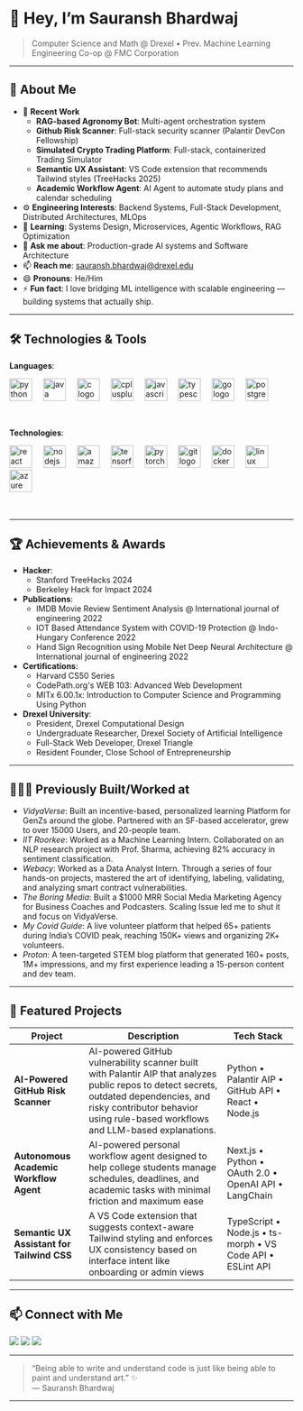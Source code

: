 # 👋 Hey, I’m **Sauransh Bhardwaj**  
> Computer Science and Math @ Drexel • Prev. Machine Learning Engineering Co-op @ FMC Corporation

---

## 🚀 About Me
- 🔭 **Recent Work**  
  - **RAG-based Agronomy Bot**: Multi-agent orchestration system
  - **Github Risk Scanner**: Full-stack security scanner (Palantir DevCon Fellowship)
  - **Simulated Crypto Trading Platform**: Full-stack, containerized Trading Simulator
  - **Semantic UX Assistant**: VS Code extension that recommends Tailwind styles (TreeHacks 2025)
  - **Academic Workflow Agent**: AI Agent to automate study plans and calendar scheduling
- ⚙️ **Engineering Interests**: Backend Systems, Full-Stack Development, Distributed Architectures, MLOps  
- 🌱 **Learning**: Systems Design, Microservices, Agentic Workflows, RAG Optimization  
- 💬 **Ask me about**: Production-grade AI systems and Software Architecture 
- 📫 **Reach me**: [sauransh.bhardwaj@drexel.edu](mailto:sauransh.bhardwaj@drexel.edu)  
- 😄 **Pronouns**: He/Him
- ⚡ **Fun fact**: I love bridging ML intelligence with scalable engineering — building systems that actually ship.

---

## 🛠️ Technologies & Tools

**Languages**:
<div align="left">
  <img src="https://cdn.jsdelivr.net/gh/devicons/devicon/icons/python/python-original.svg" height="40" alt="python logo"  />
  <img width="12" />
  <img src="https://cdn.jsdelivr.net/gh/devicons/devicon/icons/java/java-original.svg" height="40" alt="java logo"  />
  <img width="12" />
  <img src="https://cdn.jsdelivr.net/gh/devicons/devicon/icons/c/c-original.svg" height="40" alt="c logo"  />
  <img width="12" />
  <img src="https://cdn.jsdelivr.net/gh/devicons/devicon/icons/cplusplus/cplusplus-original.svg" height="40" alt="cplusplus logo"  />
  <img width="12" />
  <img src="https://cdn.jsdelivr.net/gh/devicons/devicon/icons/javascript/javascript-original.svg" height="40" alt="javascript logo"  />
  <img width="12" />
  <img src="https://cdn.jsdelivr.net/gh/devicons/devicon/icons/typescript/typescript-original.svg" height="40" alt="typescript logo"  />
  <img width="12" />
  <img src="https://cdn.jsdelivr.net/gh/devicons/devicon/icons/go/go-original.svg" height="40" alt="go logo"  />
  <img width="12" />
  <img src="https://cdn.jsdelivr.net/gh/devicons/devicon/icons/postgresql/postgresql-original.svg" height="40" alt="postgresql logo"  />
  <img width="12" />
</div>
<p>&nbsp;</p>

**Technologies**:
<div align="left">
  <img src="https://cdn.jsdelivr.net/gh/devicons/devicon/icons/react/react-original.svg" height="40" alt="react logo"  />
  <img width="12" />
  <img src="https://cdn.jsdelivr.net/gh/devicons/devicon/icons/nodejs/nodejs-original.svg" height="40" alt="nodejs logo"  />
  <img width="12" />
  <img src="https://cdn.jsdelivr.net/gh/devicons/devicon@latest/icons/amazonwebservices/amazonwebservices-original-wordmark.svg" height="40" alt="amazonwebservices logo"/>
  <img width="12" />
  <img src="https://cdn.jsdelivr.net/gh/devicons/devicon/icons/tensorflow/tensorflow-original.svg" height="40" alt="tensorflow logo"  />
  <img width="12" />
  <img src="https://cdn.simpleicons.org/pytorch/EE4C2C" height="40" alt="pytorch logo"  />
  <img width="12" />
  <img src="https://cdn.jsdelivr.net/gh/devicons/devicon/icons/git/git-original.svg" height="40" alt="git logo"  />
  <img width="12" />
  <img src="https://cdn.jsdelivr.net/gh/devicons/devicon/icons/docker/docker-original.svg" height="40" alt="docker logo"  />
  <img width="12" />
  <img src="https://cdn.jsdelivr.net/gh/devicons/devicon/icons/linux/linux-original.svg" height="40" alt="linux logo"  />
  <img width="12" />
  <img src="https://cdn.jsdelivr.net/gh/devicons/devicon/icons/azure/azure-original.svg" height="40" alt="azure logo"  />
  <img width="12" />
</div>
<p>&nbsp;</p>

---

## 🏆 Achievements & Awards
- **Hacker**:
  - Stanford TreeHacks 2024
  - Berkeley Hack for Impact 2024
- **Publications**:
  - IMDB Movie Review Sentiment Analysis @ International journal of engineering 2022
  - IOT Based Attendance System with COVID-19 Protection @ Indo-Hungary Conference 2022
  - Hand Sign Recognition using Mobile Net Deep Neural Architecture @ International journal of engineering 2022
- **Certifications**:
  - Harvard CS50 Series
  - CodePath.org's WEB 103: Advanced Web Development
  - MITx 6.00.1x: Introduction to Computer Science and Programming Using Python
- **Drexel University**:
  - President, Drexel Computational Design
  - Undergraduate Researcher, Drexel Society of Artificial Intelligence
  - Full-Stack Web Developer, Drexel Triangle
  - Resident Founder, Close School of Entrepreneurship
 
---

## 👨🏻‍💻 Previously Built/Worked at
- *VidyaVerse*: Built an incentive-based, personalized learning Platform for GenZs around the globe. Partnered with an SF-based accelerator, grew to over 15000 Users, and 20-people team.
- *IIT Roorkee*: Worked as a Machine Learning Intern. Collaborated on an NLP research project with Prof. Sharma, achieving 82% accuracy in sentiment classification.
- *Webacy*: Worked as a Data Analyst Intern. Through a series of four hands-on projects, mastered the art of identifying, labeling, validating, and analyzing smart contract vulnerabilities.
- *The Boring Media*: Built a $1000 MRR Social Media Marketing Agency for Business Coaches and Podcasters. Scaling Issue led me to shut it and focus on VidyaVerse.
- *My Covid Guide*: A live volunteer platform that helped 65+ patients during India’s COVID peak, reaching 150K+ views and organizing 2K+ volunteers.
- *Proton*: A teen-targeted STEM blog platform that generated 160+ posts, 1M+ impressions, and my first experience leading a 15-person content and dev team.


---

## 💼 Featured Projects

| Project                       | Description                                                                                      | Tech Stack                              |
|-------------------------------|--------------------------------------------------------------------------------------------------|-----------------------------------------|
| **AI-Powered GitHub Risk Scanner**  | AI-powered GitHub vulnerability scanner built with Palantir AIP that analyzes public repos to detect secrets, outdated dependencies, and risky contributor behavior using rule-based workflows and LLM-based explanations.  | Python • Palantir AIP • GitHub API • React • Node.js  |
| **Autonomous Academic Workflow Agent**  | AI-powered personal workflow agent designed to help college students manage schedules, deadlines, and academic tasks with minimal friction and maximum ease  | Next.js • Python • OAuth 2.0 • OpenAI API • LangChain  |
| **Semantic UX Assistant for Tailwind CSS**  | A VS Code extension that suggests context-aware Tailwind styling and enforces UX consistency based on interface intent like onboarding or admin views  | TypeScript • Node.js • ts-morph • VS Code API • ESLint API  |

---

## 📫 Connect with Me

<p>
  <a href="https://www.linkedin.com/in/sauranshbhardwaj/"><img src="https://img.shields.io/badge/-LinkedIn-0A66C2?style=flat&logo=linkedin&logoColor=black" /></a>
  <a href="https://x.com/sauranshbuilds"><img src="https://img.shields.io/badge/-Twitter-1DA1F2?style=flat&logo=x&logoColor=black" /></a>
  <a href="https://sauransh.com"><img src="https://img.shields.io/badge/-Website-FF5722?style=flat&logo=google-chrome&logoColor=white" /></a>
</p>

---

> “Being able to write and understand code is just like being able to paint and understand art.” ✨  
> — Sauransh Bhardwaj  

---
